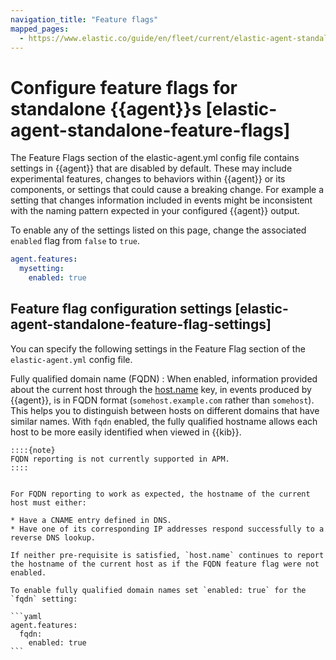```yaml
---
navigation_title: "Feature flags"
mapped_pages:
  - https://www.elastic.co/guide/en/fleet/current/elastic-agent-standalone-feature-flags.html
---
```


# Configure feature flags for standalone {{agent}}s [elastic-agent-standalone-feature-flags]


The Feature Flags section of the elastic-agent.yml config file contains settings in {{agent}} that are disabled by default. These may include experimental features, changes to behaviors within {{agent}} or its components, or settings that could cause a breaking change. For example a setting that changes information included in events might be inconsistent with the naming pattern expected in your configured {{agent}} output.

To enable any of the settings listed on this page, change the associated `enabled` flag from `false` to `true`.

```yaml
agent.features:
  mysetting:
    enabled: true
```


## Feature flag configuration settings [elastic-agent-standalone-feature-flag-settings]

You can specify the following settings in the Feature Flag section of the `elastic-agent.yml` config file.

Fully qualified domain name (FQDN)
:   When enabled, information provided about the current host through the [host.name](/reference/fleet/host-provider.md) key, in events produced by {{agent}}, is in FQDN format (`somehost.example.com` rather than `somehost`). This helps you to distinguish between hosts on different domains that have similar names. With `fqdn` enabled, the fully qualified hostname allows each host to be more easily identified when viewed in {{kib}}.

    ::::{note}
    FQDN reporting is not currently supported in APM.
    ::::


    For FQDN reporting to work as expected, the hostname of the current host must either:

    * Have a CNAME entry defined in DNS.
    * Have one of its corresponding IP addresses respond successfully to a reverse DNS lookup.

    If neither pre-requisite is satisfied, `host.name` continues to report the hostname of the current host as if the FQDN feature flag were not enabled.

    To enable fully qualified domain names set `enabled: true` for the `fqdn` setting:

    ```yaml
    agent.features:
      fqdn:
        enabled: true
    ```


